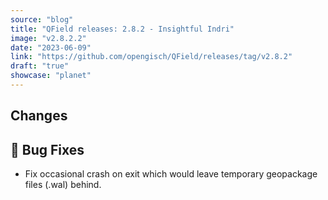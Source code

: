 ```yaml
---
source: "blog"
title: "QField releases: 2.8.2 - Insightful Indri"
image: "v2.8.2.2"
date: "2023-06-09"
link: "https://github.com/opengisch/QField/releases/tag/v2.8.2"
draft: "true"
showcase: "planet"
---
```


<h2>Changes</h2>
<h2>🐛 Bug Fixes</h2>
<ul>
<li>Fix occasional crash on exit which would leave temporary geopackage files (.wal) behind.</li>
</ul>
